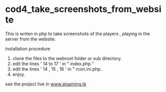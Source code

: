 # cod4_take_screenshots_from_website
 This is writen in php to take screenshots of the players , playing in the server from the website.

installation procedure
1. clone the files to the webroot folder or sub directory.
2. edit the lines ' 14 to 17 ' in " index.php "
3. edit the lines ' 14 , 15 , 16 ' in " rcon.ini.php.
4. enjoy.

see the project live in www.algaming.tk 
